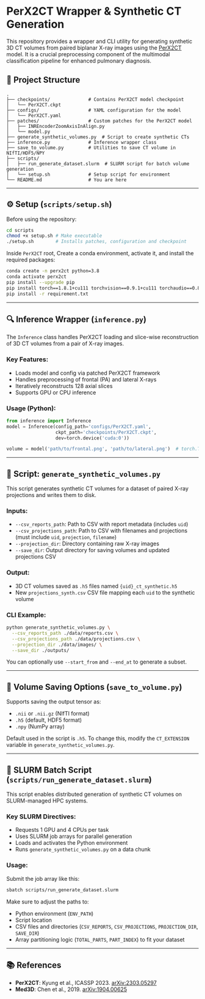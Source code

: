 # PerX2CT Wrapper & Synthetic CT Generation

This repository provides a wrapper and CLI utility for generating synthetic 3D CT volumes from paired biplanar X-ray images using the [PerX2CT](https://arxiv.org/abs/2303.05297) model. It is a crucial preprocessing component of the multimodal classification pipeline for enhanced pulmonary diagnosis.

## 📁 Project Structure

```
.
├── checkpoints/              # Contains PerX2CT model checkpoint
│   └── PerX2CT.ckpt
├── configs/                  # YAML configuration for the model
│   └── PerX2CT.yaml
├── patches/                  # Custom patches for the PerX2CT model
│   ├── INREncoderZoomAxisInAlign.py
│   └── model.py
├── generate_synthetic_volumes.py  # Script to create synthetic CTs
├── inference.py              # Inference wrapper class
├── save_to_volume.py         # Utilities to save CT volume in NIfTI/HDF5/NPY
├── scripts/
│   ├── run_generate_dataset.slurm  # SLURM script for batch volume generation
│   └── setup.sh              # Setup script for environment
└── README.md                 # You are here
```

---

## ⚙️ Setup (`scripts/setup.sh`)

Before using the repository:

```bash
cd scripts
chmod +x setup.sh # Make executable
./setup.sh        # Installs patches, configuration and checkpoint
```

Inside `PerX2CT` root, Create a conda environment, activate it, and install the required packages:
```bash
conda create -n perx2ct python=3.8
conda activate perx2ct
pip install --upgrade pip
pip install torch==1.8.1+cu111 torchvision==0.9.1+cu111 torchaudio==0.8.1 -f https://download.pytorch.org/whl/torch_stable.html
pip install -r requirement.txt
```

---

## 🔍 Inference Wrapper (`inference.py`)

The `Inference` class handles PerX2CT loading and slice-wise reconstruction of 3D CT volumes from a pair of X-ray images.

### Key Features:
- Loads model and config via patched PerX2CT framework
- Handles preprocessing of frontal (PA) and lateral X-rays
- Iteratively reconstructs 128 axial slices
- Supports GPU or CPU inference

### Usage (Python):

```python
from inference import Inference
model = Inference(config_path='configs/PerX2CT.yaml',
                  ckpt_path='checkpoints/PerX2CT.ckpt',
                  dev=torch.device('cuda:0'))

volume = model('path/to/frontal.png', 'path/to/lateral.png')  # torch.Tensor [128, 128, 128]
```

---

## 🧪 Script: `generate_synthetic_volumes.py`

This script generates synthetic CT volumes for a dataset of paired X-ray projections and writes them to disk.

### Inputs:
- `--csv_reports_path`: Path to CSV with report metadata (includes `uid`)
- `--csv_projections_path`: Path to CSV with filenames and projections (must include `uid`, `projection`, `filename`)
- `--projection_dir`: Directory containing raw X-ray images
- `--save_dir`: Output directory for saving volumes and updated projections CSV

### Output:
- 3D CT volumes saved as `.h5` files named `{uid}_ct_synthetic.h5`
- New `projections_synth.csv` CSV file mapping each `uid` to the synthetic volume

### CLI Example:

```bash
python generate_synthetic_volumes.py \
  --csv_reports_path ./data/reports.csv \
  --csv_projections_path ./data/projections.csv \
  --projection_dir ./data/images/ \
  --save_dir ./outputs/
```

You can optionally use `--start_from` and `--end_at` to generate a subset.

---

## 💾 Volume Saving Options (`save_to_volume.py`)

Supports saving the output tensor as:
- `.nii` or `.nii.gz` (NIfTI format)
- `.h5` (default, HDF5 format)
- `.npy` (NumPy array)

Default used in the script is `.h5`. To change this, modify the `CT_EXTENSION` variable in `generate_synthetic_volumes.py`.

---

## 🚀 SLURM Batch Script (`scripts/run_generate_dataset.slurm`)

This script enables distributed generation of synthetic CT volumes on SLURM-managed HPC systems.

### Key SLURM Directives:
- Requests 1 GPU and 4 CPUs per task
- Uses SLURM job arrays for parallel generation
- Loads and activates the Python environment
- Runs `generate_synthetic_volumes.py` on a data chunk

### Usage:

Submit the job array like this:

```bash
sbatch scripts/run_generate_dataset.slurm
```

Make sure to adjust the paths to:
- Python environment (`ENV_PATH`)
- Script location
- CSV files and directories (`CSV_REPORTS`, `CSV_PROJECTIONS`, `PROJECTION_DIR`, `SAVE_DIR`)
- Array partitioning logic (`TOTAL_PARTS`, `PART_INDEX`) to fit your dataset

---

## 📚 References

- **PerX2CT**: Kyung et al., ICASSP 2023. [arXiv:2303.05297](https://arxiv.org/abs/2303.05297)
- **Med3D**: Chen et al., 2019. [arXiv:1904.00625](https://arxiv.org/abs/1904.00625)
